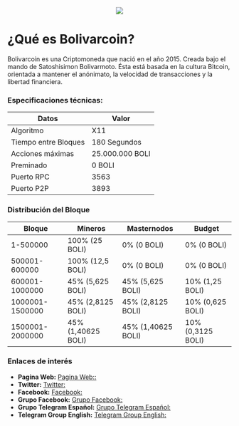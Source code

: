 <p align="center">
   <a href="http://bolis.info/"><img src="https://chainz.cryptoid.info/logo/boli.png" /></a>
</p>

¿Qué es Bolivarcoin? 
===============================
Bolivarcoin es una Criptomoneda que nació en el año 2015.
Creada bajo el mando de Satoshisimon Bolivarmoto.
Ésta está basada en la cultura Bitcoin, orientada a mantener el anónimato, la velocidad de transacciones y la libertad financiera.

### Especificaciones técnicas:

| **Datos**                   | **Valor**        |
|-----------------------------|------------------|
| Algoritmo                   | X11              |
| Tiempo entre Bloques        | 180 Segundos     |
| Acciones máximas            | 25.000.000 BOLI  |
| Preminado                   | 0 BOLI           |
| Puerto RPC                  | 3563             |
| Puerto P2P                  | 3893             |

### Distribución del Bloque

| **Bloque**            | **Mineros**        | **Masternodos**    | **Budget**        |
|-----------------------|--------------------|--------------------|-------------------|
| 1-500000              | 100% (25 BOLI)     |  0% (0 BOLI)       | 0% (0 BOLI)       |
| 500001-600000         | 100% (12,5 BOLI)   |  0% (0 BOLI)       | 0% (0 BOLI)       |
| 600001-1000000        | 45% (5,625 BOLI)   | 45% (5,625 BOLI)   | 10% (1,25 BOLI)   |
| 1000001-1500000       | 45% (2,8125 BOLI)  | 45% (2,8125 BOLI)  | 10% (0,625 BOLI)  |
| 1500001-2000000       | 45% (1,40625 BOLI) | 45% (1,40625 BOLI) | 10% (0,3125 BOLI) |

### Enlaces de interés

* **Pagina Web:** [Pagina Web::](http://bolis.info/)
* **Twitter:** [Twitter:](https://twitter.com/BolivarCoin_XT)
* **Facebook:** [Facebook:](https://www.facebook.com/BolivarcoinAPP/)
* **Grupo Facebook:** [Grupo Facebook:](https://www.facebook.com/groups/129493067606558/)
* **Grupo Telegram Español:** [Grupo Telegram Español:](https://t.me/bolivarcoinoficial)
* **Telegram Group English:** [Telegram Group English:](https://t.me/bolivarcoinEnglish)